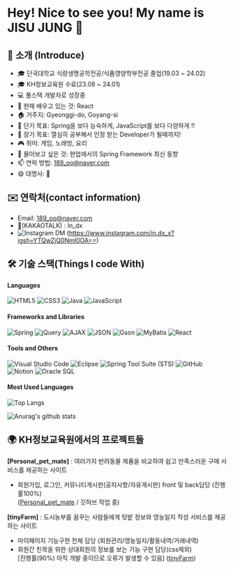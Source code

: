 # Hey! Nice to see you! My name is JISU JUNG 👋
## 🙌 소개 (Introduce)
- 🎓 단국대학교 식량생명공학전공/식품영양학부전공 졸업(19.03 ~ 24.02)
- 🎓 KH정보교육원 수료(23.08 ~ 24.01)
- 💻 풀스택 개발자로 성장중 
- 🌱 현재 배우고 있는 것: React
- 🏠 거주지: Gyeonggi-do, Goyang-si
- 🎯 단기 목표: Spring을 보다 능숙하게, JavaScript를 보다 다양하게 !! 
- 🌟 장기 목표: 열심히 공부해서 인정 받는 Developer가 될때까지!
- 🎮 취미: 게임, 노래방, 요리
- 💬 물어보고 싶은 것: 현업에서의 Spring Framework 최신 동향
- 📫 연락 방법: 189_oo@naver.com
- 😄 대명사: 👧
  


## ✉️ 연락처(contact information)
- Email: 189_oo@naver.com
- 💬(KAKAOTALK) : In_dx
- ![Instagram DM](https://img.shields.io/badge/Instagram-DM-blue?style=flat&logo=instagram&logoColor=white) (https://www.instagram.com/in.dx_x?igsh=YTQwZjQ0NmI0OA==)
  
## 🛠 기술 스택(Things I code With)

#### Languages
![HTML5](https://img.shields.io/badge/-HTML5-%23E34F26?style=flat&logo=html5&logoColor=white)
![CSS3](https://img.shields.io/badge/-CSS3-%231572B6?style=flat&logo=css3&logoColor=white)
![Java](https://img.shields.io/badge/-Java-%23ED8B00?style=flat&logo=java&logoColor=white)
![JavaScript](https://img.shields.io/badge/-JavaScript-%23F7DF1E?style=flat&logo=javascript&logoColor=black)

#### Frameworks and Libraries
![Spring](https://img.shields.io/badge/-Spring-%236DB33F?style=flat&logo=spring&logoColor=white)
![jQuery](https://img.shields.io/badge/-jQuery-%230769AD?style=flat&logo=jquery&logoColor=white)
![AJAX](https://img.shields.io/badge/-AJAX-%23404D59?style=flat)
![JSON](https://img.shields.io/badge/-JSON-%23000000?style=flat&logo=json&logoColor=white)
![Gson](https://img.shields.io/badge/-Gson-%23758A93?style=flat)
![MyBatis](https://img.shields.io/badge/-MyBatis-%23E34F26?style=flat)
![React](https://img.shields.io/badge/-React-%2361DAFB?style=flat&logo=react&logoColor=black)

#### Tools and Others
![Visual Studio Code](https://img.shields.io/badge/-VS%20Code-%23007ACC?style=flat&logo=visual-studio-code&logoColor=white)
![Eclipse](https://img.shields.io/badge/-Eclipse-%232C2255?style=flat&logo=eclipse-ide&logoColor=white)
![Spring Tool Suite (STS)](https://img.shields.io/badge/-Spring%20Tool%20Suite-%236DB33F?style=flat&logo=spring&logoColor=white)
![GitHub](https://img.shields.io/badge/-GitHub-%23181717?style=flat&logo=github&logoColor=white)
![Notion](https://img.shields.io/badge/-Notion-%23000000?style=flat&logo=notion&logoColor=white)
![Oracle SQL](https://img.shields.io/badge/-Oracle%20SQL-%23F80000?style=flat&logo=oracle&logoColor=white)

#### Most Used Languages
![Top Langs](https://github-readme-stats.vercel.app/api/top-langs/?username=ZIDOL2&layout=compact&theme=tokyonight)

![Anurag's github stats](https://github-readme-stats.vercel.app/api?username=ZIDOL2&show_icons=true&theme=tokyonight)





## 🌍 KH정보교육원에서의 프로젝트들
**[Personal_pet_mate]** : 여러가지 반려동물 제품을 비교하여 쉽고 만족스러운 구매 서비스를 제공하는 사이트
- 회원가입, 로그인, 커뮤니티게시판(공지사항/자유게시판) front 및 back담당 (진행률100%)  
  ([Personal_pet_mate](https://github.com/ZIDOL2/personal_pet_mate.git) / 깃허브 작업 중)    

**[tinyFarm]** : 도시농부를 꿈꾸는 사람들에게 텃밭 정보와 영농일지 작성 서비스를 제공하는 사이트  
  - 마이페이지 기능구현 전체 담당 (회원관리/영농일지/활동내역/거래내역)  
  - 회원간 친목을 위한 상대회원의 정보를 보는 기능 구현 담당(css제외)  
    [진행률(90%) 아직 개발 중이므로 오류가 발생할 수 있음] ([tinyFarm](https://github.com/ZIDOL2/tinyFarm))
